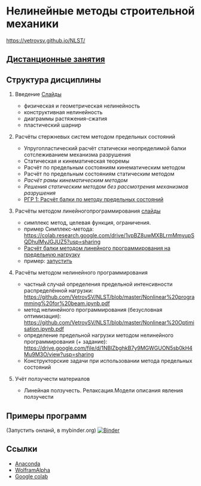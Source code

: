 # Нелинейные методы строительной механики

https://vetrovsv.github.io/NLST/


## [Дистанционные занятия](https://github.com/VetrovSV/NLST/blob/master/dist2020/tasks2020.md)

## Структура дисциплины
1. Введение [Слайды](https://github.com/VetrovSV/NLST/blob/master/NlST.%201.%20Intro.pdf?raw=true)
    * физическая и геометрическая нелинейность
    * конструктивная нелинейность
    * диаграммы растяжения-сжатия
    * пластический шарнир
    
    
1. Расчёты стержневых систем методом предельных состояний
    * Упругопластический расчёт статически неопределимой балки сотслеживанием механизма разрушения
    * Статическая и кинематическая теоремы
    * Расчёт по предельным состояниям кинематическим методом
    * Расчёт по предельным состояниям статическим методом
    * *Расчёт рамы кинематическим методом*
    * *Решения статическим методом без рассмотрения механизмов разрушения*
    * [РГР 1: Расчёт балки по методу предельных состояний](https://github.com/VetrovSV/NLST/blob/master/task1.md)
    
   
1. Расчёты методом линейногопрограммирования [слайды](https://github.com/VetrovSV/NLST/blob/master/NelST.%202.%20Linear_optimisation.pdf) 
   * симплекс метод, целевая функция, ограничения.
   * пример Симплекс-метода: https://colab.research.google.com/drive/1vpBZ8uwMXBLrmMmyupSQDhulMyJGJUZ5?usp=sharing
   * [Расчёт балки методом линейного программирования на предельную нагрузку](https://vetrovsv.github.io/NLST/SimplexMethod%20for%20beam.html)
   * пример: [запустить](https://colab.research.google.com/drive/1a_nWKDlozfEpBIT0Thgs6d6bHx7x-H2r?usp=sharing)
   
   
1. Расчёты методом нелинейного программирования
   - частный случай определения предельной интенсивности распределённой нагрузки: https://github.com/VetrovSV/NLST/blob/master/Nonlinear%20programming%20for%20beam.ipynb.pdf
   - метод нелинейного программирования (безусловная оптимизация): https://github.com/VetrovSV/NLST/blob/master/Nonlinear%20Optimisation.ipynb.pdf
   - определение предельной нагрузки методом нелинейного программирования (+ задание): https://drive.google.com/file/d/1NBlZbghkB7y9MGWGUON5sb0kH4Mu9M3O/view?usp=sharing 
   * Конструкторские задачи при использовании метода предельных состояний
   
   
1. Учёт ползучести материалов
    * Линейная ползучесть. Релаксация.Модели описания явления ползучести


## Примеры программ
(Запустить онланй, в mybinder.org)
[![Binder](https://mybinder.org/badge_logo.svg)](https://mybinder.org/v2/gh/VetrovSV/NLST/master/)

## Ссылки
- [Anaconda](https://www.anaconda.com)
- [WolframAlpha](https://www.wolframalpha.com/)
- [Google colab](https://colab.research.google.com)
